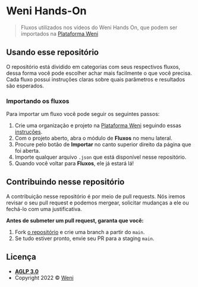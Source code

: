 # Weni Hands-On
> Fluxos utilizados nos vídeos do Weni Hands On, que podem ser importados na [Plataforma Weni](https://dash.weni.ai)

## Usando esse repositório

O repositório está dividido em categorias com seus respectivos fluxos, dessa forma você pode escolher achar mais facilmente o que você precisa. Cada fluxo possui instruções claras sobre quais parâmetros e resultados são esperados.

### Importando os fluxos

Para importar um fluxo você pode seguir os seguintes passos:

1. Crie uma organização e projeto na [Plataforma Weni](https://dash.weni.ai) seguindo essas [instruções](https://docs.weni.ai/l/pt/conceitos-iniciais/primeiros-passos-criando-seu-projeto).
2. Com o projeto aberto, abra o módulo de **Fluxos** no menu lateral.
3. Procure pelo botão de **Importar** no canto superior direito da página que foi aberta.
4. Importe qualquer arquivo `.json` que está disponível nesse repositório.
5. Quando você voltar para **Fluxos**, ele já estará lá!

## Contribuindo nesse repositório

A contribuição nesse repositório é por meio de pull requests. Nós iremos revisar o seu pull request e podemos mergear, solicitar mudanças a ele ou fechá-lo com uma justificativa.

**Antes de submeter um pull request, garanta que você:**

1.  Fork  [o repositório](https://github.com/weni-ai/hands-on) e crie uma branch a partir do `main`.
2.  Se tudo estiver pronto, envie seu PR para a staging `main`.

## Licença

- **[AGLP 3.0](https://github.com/weni-ai/hands-on/blob/main/LICENSE)**
- Copyright 2022 ©  [Weni](https://weni.ai)